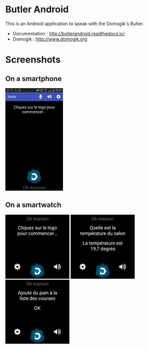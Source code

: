 Butler Android
==============

This is an Android application to speak with the Domogik's Butler.

* Documentation : http://butlerandroid.readthedocs.io/
* Domogik : http://www.domogik.org

Screenshots 
===========

On a smartphone
---------------

![](docs/smartphone_001.png)

On a smartwatch
---------------

![](docs/example_01.png)
![](docs/example_02.png)
![](docs/example_03.png)
